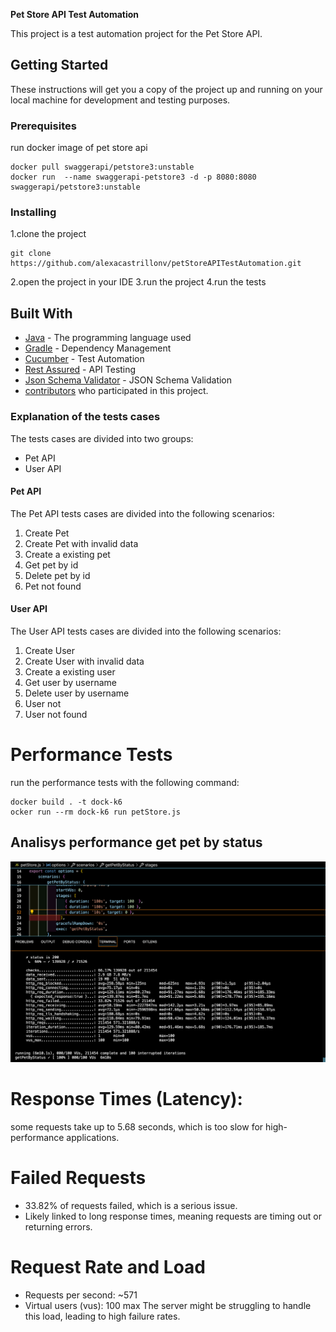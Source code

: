 **Pet Store API Test Automation**

This project is a test automation project for the Pet Store API. 

## Getting Started

These instructions will get you a copy of the project up and running on your local machine for development and testing purposes.

### Prerequisites
run docker image of pet store api
```
docker pull swaggerapi/petstore3:unstable
docker run  --name swaggerapi-petstore3 -d -p 8080:8080 swaggerapi/petstore3:unstable
```

### Installing

1.clone the project
``` 
git clone https://github.com/alexacastrillonv/petStoreAPITestAutomation.git 
```
2.open the project in your IDE
3.run the project
4.run the tests

## Built With

* [Java](https://www.java.com/) - The programming language used
* [Gradle](https://gradle.org/) - Dependency Management
* [Cucumber](https://cucumber.io/) - Test Automation
* [Rest Assured](https://rest-assured.io/) - API Testing
* [Json Schema Validator](https://github.com/networknt/json-schema-validator) - JSON Schema Validation
* [contributors](https://github.com/alexacastrillonv/petStoreAPITestAutomation/contributors) who participated in this project.

### Explanation of the tests cases

The tests cases are divided into two groups: 
* Pet API
* User API

#### Pet API

The Pet API tests cases are divided into the following scenarios:

1. Create Pet
2. Create Pet with invalid data
3. Create a existing pet
4. Get pet by id
5. Delete pet by id
6. Pet not found

#### User API

The User API tests cases are divided into the following scenarios:

1. Create User
2. Create User with invalid data
3. Create a existing user
4. Get user by username
5. Delete user by username
6. User not 
7. User not found

# Performance Tests

run the performance tests with the following command:

```
docker build . -t dock-k6 
ocker run --rm dock-k6 run petStore.js 
```

## Analisys performance get pet by status
![img.png](img.png)

# Response Times (Latency): 
some requests take up to 5.68 seconds, which is too slow for high-performance applications.

# Failed Requests
* 33.82% of requests failed, which is a serious issue.
* Likely linked to long response times, meaning requests are timing out or returning errors.

# Request Rate and Load
* Requests per second: ~571
* Virtual users (vus): 100 max
The server might be struggling to handle this load, leading to high failure rates.